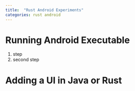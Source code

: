 ```yaml
---
title:  "Rust Android Experiments"
categories: rust android
---
```


# Running Android Executable

1. step
2. second step

# Adding a UI in Java or Rust

